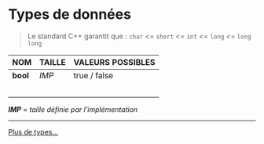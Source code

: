 # Types de données

> Le standard C++ garantit que : `char` <= `short` <= `int` <= `long` <= `long long`<br>

|NOM|TAILLE|VALEURS POSSIBLES|
|:--|:--|:--|
|**bool**|_IMP_|true / false|
||||
||||
||||
||||
||||

_**IMP** = taille définie par l'implémentation_


---
[Plus de types...](https://en.cppreference.com/w/cpp/language/types)
